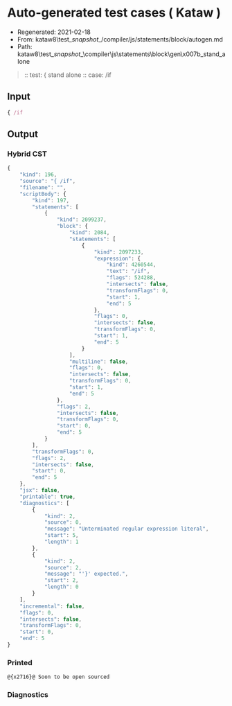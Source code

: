# Auto-generated test cases ( Kataw )
- Regenerated: 2021-02-18
- From: kataw8\test\__snapshot__/compiler/js/statements/block/autogen.md
- Path: kataw8\test\__snapshot__\compiler\js\statements\block\gen\x007b_stand_alone
> :: test: { stand alone
> :: case: /if
## Input

`````js
{ /if
`````

## Output


### Hybrid CST


```javascript
{
    "kind": 196,
    "source": "{ /if",
    "filename": "",
    "scriptBody": {
        "kind": 197,
        "statements": [
            {
                "kind": 2099237,
                "block": {
                    "kind": 2084,
                    "statements": [
                        {
                            "kind": 2097233,
                            "expression": {
                                "kind": 4260544,
                                "text": "/if",
                                "flags": 524288,
                                "intersects": false,
                                "transformFlags": 0,
                                "start": 1,
                                "end": 5
                            },
                            "flags": 0,
                            "intersects": false,
                            "transformFlags": 0,
                            "start": 1,
                            "end": 5
                        }
                    ],
                    "multiline": false,
                    "flags": 0,
                    "intersects": false,
                    "transformFlags": 0,
                    "start": 1,
                    "end": 5
                },
                "flags": 2,
                "intersects": false,
                "transformFlags": 0,
                "start": 0,
                "end": 5
            }
        ],
        "transformFlags": 0,
        "flags": 2,
        "intersects": false,
        "start": 0,
        "end": 5
    },
    "jsx": false,
    "printable": true,
    "diagnostics": [
        {
            "kind": 2,
            "source": 0,
            "message": "Unterminated regular expression literal",
            "start": 5,
            "length": 1
        },
        {
            "kind": 2,
            "source": 2,
            "message": "'}' expected.",
            "start": 2,
            "length": 0
        }
    ],
    "incremental": false,
    "flags": 0,
    "intersects": false,
    "transformFlags": 0,
    "start": 0,
    "end": 5
}
```

### Printed


```javascript
@{x2716}@ Soon to be open sourced
```

### Diagnostics


```javascript

```

